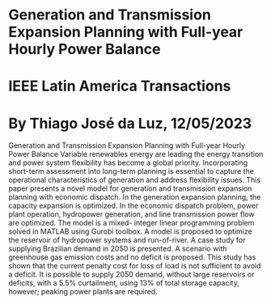# Generation and Transmission Expansion Planning with Full-year Hourly Power Balance
# IEEE Latin America Transactions
# By Thiago José da Luz, 12/05/2023
Generation and Transmission Expansion Planning with Full-year Hourly Power Balance
Variable renewables energy are leading the energy
transition and power system flexibility has become a global
priority. Incorporating short-term assessment into long-term 
planning is essential to capture the operational characteristics of 
generation and address flexibility issues. This paper presents a 
novel model for generation and transmission expansion planning 
with economic dispatch. In the generation expansion planning, the 
capacity expansion is optimized. In the economic dispatch problem, 
power plant operation, hydropower generation, and line 
transmission power flow are optimized. The model is a mixed-
integer linear programming problem solved in MATLAB using 
Gurobi toolbox. A model is proposed to optimize the reservoir of 
hydropower systems and run-of-river. A case study for supplying 
Brazilian demand in 2050 is presented. A scenario with greenhouse
gas emission costs and no deficit is proposed. This study has shown 
that the current penalty cost for loss of load is not sufficient to 
avoid a deficit. It is possible to supply 2050 demand, without large 
reservoirs or deficits, with a 5.5% curtailment, using 13% of total 
storage capacity, however; peaking power plants are required.
